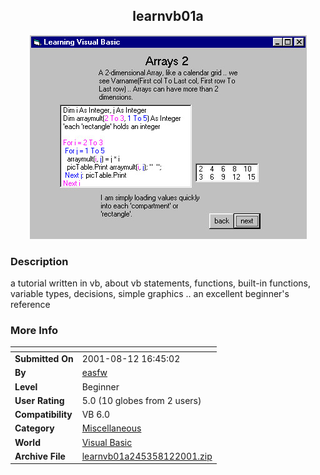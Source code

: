 ﻿<div align="center">

## learnvb01a

<img src="PIC20018121917596157.jpg">
</div>

### Description

a tutorial written in vb, about vb statements, functions, built-in functions, variable types, decisions, simple graphics .. an excellent beginner's reference
 
### More Info
 


<span>             |<span>
---                |---
**Submitted On**   |2001-08-12 16:45:02
**By**             |[easfw](https://github.com/Planet-Source-Code/PSCIndex/blob/master/ByAuthor/easfw.md)
**Level**          |Beginner
**User Rating**    |5.0 (10 globes from 2 users)
**Compatibility**  |VB 6\.0
**Category**       |[Miscellaneous](https://github.com/Planet-Source-Code/PSCIndex/blob/master/ByCategory/miscellaneous__1-1.md)
**World**          |[Visual Basic](https://github.com/Planet-Source-Code/PSCIndex/blob/master/ByWorld/visual-basic.md)
**Archive File**   |[learnvb01a245358122001\.zip](https://github.com/Planet-Source-Code/easfw-learnvb01a__1-26049/archive/master.zip)








